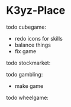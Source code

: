 # K3yz-Place


todo cubegame:

- redo icons for skills
- balance things
- fix game

todo stockmarket:

todo gambling:
- make game

todo wheelgame: